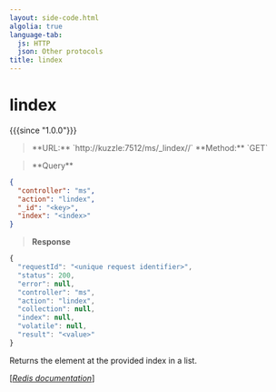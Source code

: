```yaml
---
layout: side-code.html
algolia: true
language-tab:
  js: HTTP
  json: Other protocols
title: lindex
---
```


# lindex

{{{since "1.0.0"}}}



<blockquote class="js">
<p>
**URL:** `http://kuzzle:7512/ms/_lindex/<key>/<index>`  
**Method:** `GET`
</p>
</blockquote>

<blockquote class="json">
<p>
**Query**
</p>
</blockquote>


```json
{
  "controller": "ms",
  "action": "lindex",
  "_id": "<key>",
  "index": "<index>"
}
```

>**Response**

```javascript
{
  "requestId": "<unique request identifier>",
  "status": 200,
  "error": null,
  "controller": "ms",
  "action": "lindex",
  "collection": null,
  "index": null,
  "volatile": null,
  "result": "<value>"
}
```

Returns the element at the provided index in a list.

[[_Redis documentation_]](https://redis.io/commands/lindex)
